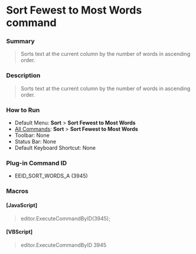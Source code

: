 # Sort Fewest to Most Words command

### Summary

> Sorts text at the current column by the number of words in ascending order.

### Description

> Sorts text at the current column by the number of words in ascending order.

### How to Run

- Default Menu: **Sort** \> **Sort Fewest to Most Words**
- [All Commands](../tools/all_commands): **Sort** \> **Sort Fewest to Most Words**
- Toolbar: None
- Status Bar: None
- Default Keyboard Shortcut: None

### Plug-in Command ID

- EEID\_SORT\_WORDS\_A (3945)

### Macros

#### \[JavaScript\]

> editor.ExecuteCommandByID(3945);

#### \[VBScript\]

> editor.ExecuteCommandByID 3945
